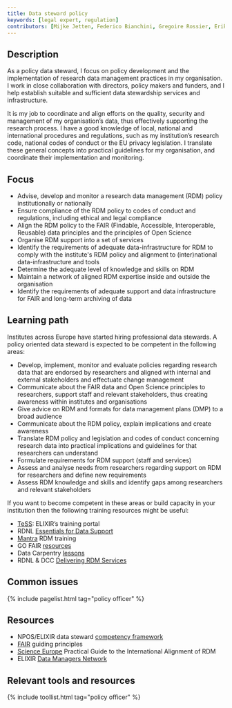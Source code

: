 ```yaml
---
title: Data steward policy
keywords: [legal expert, regulation]
contributors: [Mijke Jetten, Federico Bianchini, Gregoire Rossier, Erik Hjerde, Siiri Fuchs, Minna Ahokas, Priit Adler, Alexander Botzki, Robert Andrews, Celia van Gelder, Daniel Wibberg, Graham Hughes, Marko Vidak, Pedro Fernandes, Pinar Alper, Victoria Dominguez D. Angel, Wolmar Nyberg Åkerström, Alexia Cardona]
---
```


## Description
As a policy data steward, I focus on policy development and the implementation of research data management practices in my organisation. I work in close collaboration with directors, policy makers and funders, and I help establish suitable and sufficient data stewardship services and infrastructure. 

It is my job to coordinate and align efforts on the quality, security and management of my organisation’s data, thus effectively supporting the research process. I have a good knowledge of local, national and international procedures and regulations, such as my institution’s research code, national codes of conduct or the EU privacy legislation. I translate these general concepts into practical guidelines for my organisation, and coordinate their implementation and monitoring.

## Focus
* Advise, develop and monitor a research data management (RDM) policy institutionally or nationally
* Ensure compliance of the RDM policy to codes of conduct and regulations, including ethical and legal compliance
* Align the RDM policy to the FAIR (Findable, Accessible, Interoperable, Reusable) data principles and the principles of Open Science
* Organise RDM support into a set of services
* Identify the requirements of adequate data-infrastructure for RDM to comply with the institute's RDM policy and alignment to (inter)national data-infrastructure and tools
* Determine the adequate level of knowledge and skills on RDM
* Maintain a network of aligned RDM expertise inside and outside the organisation
* Identify the requirements of adequate support and data infrastructure for FAIR and long-term archiving of data

## Learning path
Institutes across Europe have started hiring professional data stewards. A policy oriented data steward is expected to be competent in the following areas:
* Develop, implement, monitor and evaluate policies regarding research data that are endorsed by researchers and aligned with internal and external stakeholders and effectuate change management
* Communicate about the FAIR data and Open Science principles to researchers, support staff and relevant stakeholders, thus creating awareness within institutes and organisations
* Give advice on RDM and formats for data management plans (DMP) to a broad audience
* Communicate about the RDM policy, explain implications and create awareness
* Translate RDM policy and legislation and codes of conduct concerning research data into practical implications and guidelines for that researchers can understand
* Formulate requirements for RDM support (staff and services)
* Assess and analyse needs from researchers regarding support on RDM for researchers and define new requirements
* Assess RDM knowledge and skills and identify gaps among researchers and relevant stakeholders

If you want to become competent in these areas or build capacity in your institution then the following training resources might be useful:
* [TeSS](https://tess.elixir-europe.org/): ELIXIR’s training portal
* RDNL [Essentials for Data Support](https://datasupport.researchdata.nl/en/)
* [Mantra](https://mantra.edina.ac.uk/) RDM training
* GO FAIR [resources](https://www.go-fair.org/resources/)
* Data Carpentry [lessons](https://datacarpentry.org/lessons/)
* RDNL & DCC [Delivering RDM Services](https://www.futurelearn.com/courses/delivering-research-data-management-services)

## Common issues

{% include pagelist.html tag="policy officer" %}

## Resources
* NPOS/ELIXIR data steward [competency framework](https://zenodo.org/record/3490855#.YArTH-lKi7o)
* [FAIR](https://www.go-fair.org/fair-principles/) guiding principles
* [Science Europe](https://www.scienceeurope.org/our-resources/practical-guide-to-the-international-alignment-of-research-data-management/) Practical Guide to the International Alignment of RDM
* ELIXIR [Data Managers Network](https://elixir-europe.org/about-us/how-funded/eu-projects/converge/wp1/dm-coordinators)

## Relevant tools and resources

{% include toollist.html tag="policy officer" %}
